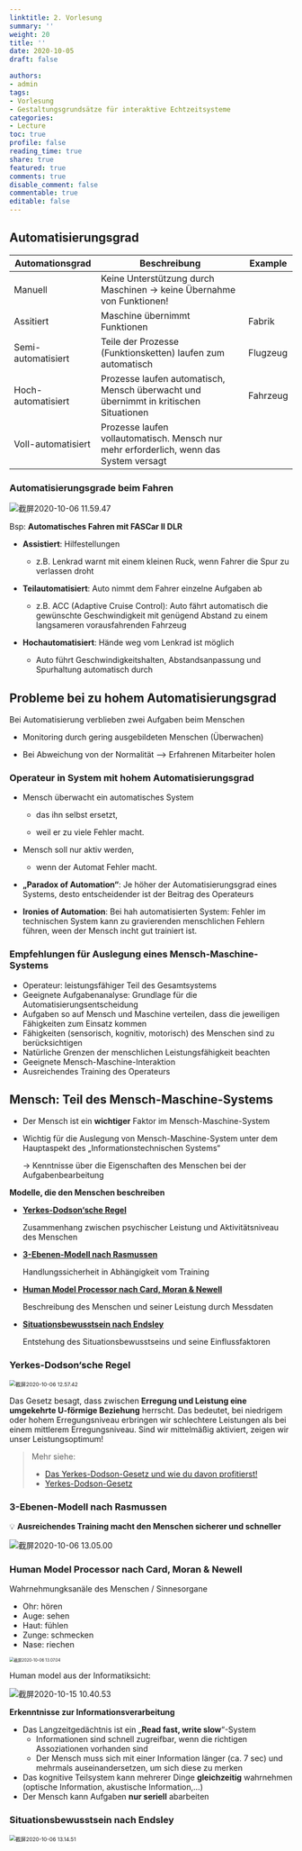 ```yaml
---
linktitle: 2. Vorlesung
summary: ''
weight: 20
title: ''
date: 2020-10-05
draft: false

authors:
- admin
tags:
- Vorlesung
- Gestaltungsgrundsätze für interaktive Echtzeitsysteme
categories:
- Lecture
toc: true
profile: false
reading_time: true
share: true
featured: true
comments: true
disable_comment: false
commentable: true
editable: false
---
```


## Automatisierungsgrad

| Automationsgrad    | Beschreibung                                                 | Example  |
| ------------------ | ------------------------------------------------------------ | -------- |
| Manuell            | Keine Unterstützung durch Maschinen $\rightarrow$ keine Übernahme von Funktionen! |          |
| Assitiert          | Maschine übernimmt Funktionen                                | Fabrik   |
| Semi-automatisiert | Teile der Prozesse (Funktionsketten) laufen zum automatisch  | Flugzeug |
| Hoch-automatisiert | Prozesse laufen automatisch, Mensch überwacht und übernimmt in kritischen Situationen | Fahrzeug |
| Voll-automatisiert | Prozesse laufen vollautomatisch. Mensch nur mehr erforderlich, wenn das System versagt |          |

### Automatisierungsgrade beim Fahren

![截屏2020-10-06 11.59.47](https://raw.githubusercontent.com/EckoTan0804/upic-repo/master/uPic/截屏2020-10-06%2011.59.47.png)

Bsp: **Automatisches Fahren mit FASCar II DLR**

- **Assistiert**: Hilfestellungen
  - z.B. Lenkrad warnt mit einem kleinen Ruck, wenn Fahrer die Spur zu verlassen droht

- **Teilautomatisiert**: Auto nimmt dem Fahrer einzelne Aufgaben ab
  - z.B. ACC (Adaptive Cruise Control): Auto fährt automatisch die gewünschte Geschwindigkeit mit genügend Abstand zu einem langsameren vorausfahrenden Fahrzeug
- **Hochautomatisiert**: Hände weg vom Lenkrad ist möglich
  - Auto führt Geschwindigkeitshalten, Abstandsanpassung und Spurhaltung automatisch durch

## Probleme bei zu hohem Automatisierungsgrad

Bei Automatisierung verblieben zwei Aufgaben beim Menschen

- Monitoring durch gering ausgebildeten Menschen (Überwachen)

- Bei Abweichung von der Normalität --> Erfahrenen Mitarbeiter holen

### Operateur in System mit hohem Automatisierungsgrad

- Mensch überwacht ein automatisches System 
  - das ihn selbst ersetzt,

  - weil er zu viele Fehler macht.
- Mensch soll nur aktiv werden,
  - wenn der Automat Fehler macht.

- **„Paradox of Automation“**: Je höher der Automatisierungsgrad eines Systems, desto entscheidender ist der Beitrag des Operateurs
- **Ironies of Automation**: Bei hah automatisierten System: Fehler im technischen System kann zu gravierenden menschlichen Fehlern führen, ween der Mensch incht gut trainiert ist.

### Empfehlungen für Auslegung eines Mensch-Maschine-Systems

- Operateur: leistungsfähiger Teil des Gesamtsystems
- Geeignete Aufgabenanalyse: Grundlage für die Automatisierungsentscheidung
- Aufgaben so auf Mensch und Maschine verteilen, dass die jeweiligen Fähigkeiten zum Einsatz kommen
- Fähigkeiten (sensorisch, kognitiv, motorisch) des Menschen sind zu berücksichtigen
- Natürliche Grenzen der menschlichen Leistungsfähigkeit beachten
- Geeignete Mensch-Maschine-Interaktion
- Ausreichendes Training des Operateurs

## Mensch: Teil des Mensch-Maschine-Systems

- Der Mensch ist ein **wichtiger** Faktor im Mensch-Maschine-System

- Wichtig für die Auslegung von Mensch-Maschine-System unter dem Hauptaspekt des „Informationstechnischen Systems“

  $\rightarrow$ Kenntnisse über die Eigenschaften des Menschen bei der Aufgabenbearbeitung

**Modelle, die den Menschen beschreiben**

- [**Yerkes-Dodson‘sche Regel**](#yerkes-dodsonscheregel)

  Zusammenhang zwischen psychischer Leistung und Aktivitätsniveau des Menschen

- [**3-Ebenen-Modell nach Rasmussen**](#3-ebenen-modell-nach-rasmussen)

  Handlungssicherheit in Abhängigkeit vom Training

- [**Human Model Processor nach Card, Moran & Newell**](#human-model-processor-nach-card-moran--newell)

  Beschreibung des Menschen und seiner Leistung durch Messdaten

- [**Situationsbewusstsein nach Endsley**](#situationsbewusstsein-nach-endsley)

  Entstehung des Situationsbewusstseins und seine Einflussfaktoren

### Yerkes-Dodson‘sche Regel

<img src="https://raw.githubusercontent.com/EckoTan0804/upic-repo/master/uPic/截屏2020-10-06%2012.57.42.png" alt="截屏2020-10-06 12.57.42" style="zoom:67%;" />

Das Gesetz besagt, dass zwischen **Erregung und Leistung eine umgekehrte U-förmige Beziehung** herrscht. Das bedeutet, bei niedrigem oder hohem Erregungsniveau erbringen wir schlechtere Leistungen als bei einem mittlerem Erregungsniveau. Sind wir mittelmäßig aktiviert, zeigen wir unser Leistungsoptimum!

> Mehr siehe:
>
> - [Das Yerkes-Dodson-Gesetz und wie du davon profitierst!](https://motiviert-studiert.de/yerkes-dodson-gesetz/)
> - [Yerkes-Dodson-Gesetz](https://de.wikipedia.org/wiki/Yerkes-Dodson-Gesetz)

### 3-Ebenen-Modell nach Rasmussen

💡 **Ausreichendes Training macht den Menschen sicherer und schneller**

![截屏2020-10-06 13.05.00](https://raw.githubusercontent.com/EckoTan0804/upic-repo/master/uPic/截屏2020-10-06%2013.05.00.png)

### Human Model Processor nach Card, Moran & Newell

Wahrnehmungksanäle des Menschen / Sinnesorgane

- Ohr: hören
- Auge: sehen
- Haut: fühlen
- Zunge: schmecken
- Nase: riechen

<img src="https://raw.githubusercontent.com/EckoTan0804/upic-repo/master/uPic/截屏2020-10-06%2013.07.04.png" alt="截屏2020-10-06 13.07.04" style="zoom:50%;" />

Human model aus der Informatiksicht:

![截屏2020-10-15 10.40.53](https://raw.githubusercontent.com/EckoTan0804/upic-repo/master/uPic/截屏2020-10-15%2010.40.53.png)

**Erkenntnisse zur Informationsverarbeitung**

- Das Langzeitgedächtnis ist ein „**Read fast, write slow**“-System
  - Informationen sind schnell zugreifbar, wenn die richtigen Assoziationen vorhanden sind
  - Der Mensch muss sich mit einer Information länger (ca. 7 sec) und mehrmals auseinandersetzen, um sich diese zu merken
- Das kognitive Teilsystem kann mehrerer Dinge **gleichzeitig** wahrnehmen (optische Information, akustische Information,...)
- Der Mensch kann Aufgaben **nur seriell** abarbeiten

### Situationsbewusstsein nach Endsley

<img src="https://raw.githubusercontent.com/EckoTan0804/upic-repo/master/uPic/截屏2020-10-06%2013.14.51.png" alt="截屏2020-10-06 13.14.51" style="zoom:67%;" />